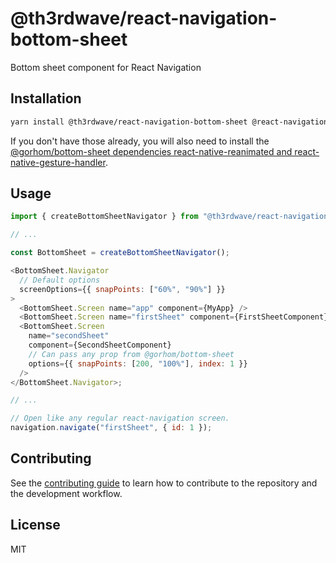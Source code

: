 # @th3rdwave/react-navigation-bottom-sheet

Bottom sheet component for React Navigation

## Installation

```sh
yarn install @th3rdwave/react-navigation-bottom-sheet @react-navigation/native @gorhom/bottom-sheet
```

If you don't have those already, you will also need to install the [@gorhom/bottom-sheet dependencies react-native-reanimated and react-native-gesture-handler](https://gorhom.github.io/react-native-bottom-sheet/#dependencies).

## Usage

```js
import { createBottomSheetNavigator } from "@th3rdwave/react-navigation-bottom-sheet";

// ...

const BottomSheet = createBottomSheetNavigator();

<BottomSheet.Navigator
  // Default options
  screenOptions={{ snapPoints: ["60%", "90%"] }}
>
  <BottomSheet.Screen name="app" component={MyApp} />
  <BottomSheet.Screen name="firstSheet" component={FirstSheetComponent} />
  <BottomSheet.Screen
    name="secondSheet"
    component={SecondSheetComponent}
    // Can pass any prop from @gorhom/bottom-sheet
    options={{ snapPoints: [200, "100%"], index: 1 }}
  />
</BottomSheet.Navigator>;

// ...

// Open like any regular react-navigation screen.
navigation.navigate("firstSheet", { id: 1 });

```

## Contributing

See the [contributing guide](CONTRIBUTING.md) to learn how to contribute to the repository and the development workflow.

## License

MIT
